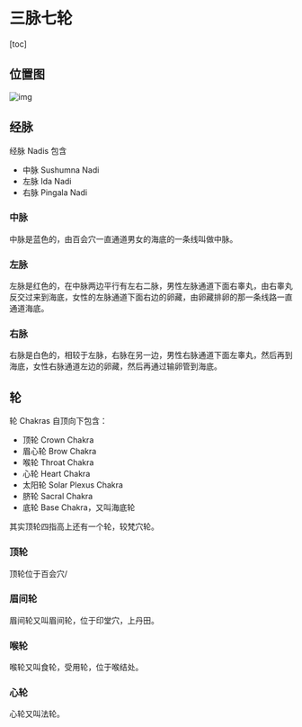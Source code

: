 # 三脉七轮

[toc]

## 位置图

![img](/home/runzhi/repo/documents/images/64ac5eedd6b54a46b5e2317276b6807a.jpeg)



## 经脉

经脉 Nadis 包含

- 中脉 Sushumna Nadi
- 左脉 Ida Nadi
- 右脉 Pingala Nadi



### 中脉

中脉是蓝色的，由百会穴一直通道男女的海底的一条线叫做中脉。



### 左脉

左脉是红色的，在中脉两边平行有左右二脉，男性左脉通道下面右睾丸，由右睾丸反交过来到海底，女性的左脉通道下面右边的卵藏，由卵藏排卵的那一条线路一直通道海底。



### 右脉

右脉是白色的，相较于左脉，右脉在另一边，男性右脉通道下面左睾丸，然后再到海底，女性右脉通道左边的卵藏，然后再通过输卵管到海底。



## 轮

轮 Chakras 自顶向下包含：

- 顶轮 Crown Chakra
- 眉心轮 Brow Chakra
- 喉轮 Throat Chakra
- 心轮 Heart Chakra
- 太阳轮 Solar Plexus Chakra
- 脐轮 Sacral Chakra
- 底轮 Base Chakra，又叫海底轮

其实顶轮四指高上还有一个轮，较梵穴轮。



### 顶轮

顶轮位于百会穴/



### 眉间轮

眉间轮又叫眉间轮，位于印堂穴，上丹田。



### 喉轮

喉轮又叫食轮，受用轮，位于喉结处。



### 心轮

心轮又叫法轮。





